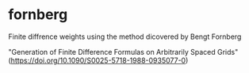 # fornberg
Finite diffrence weights using the method dicovered by Bengt Fornberg

"Generation of Finite Difference Formulas on Arbitrarily Spaced Grids" (https://doi.org/10.1090/S0025-5718-1988-0935077-0)
